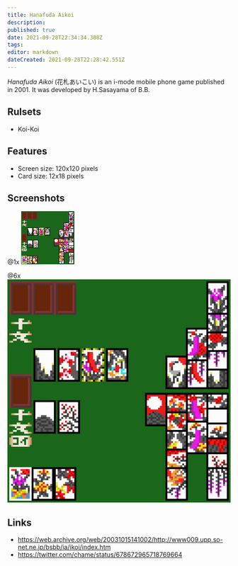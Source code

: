 ```yaml
---
title: Hanafuda Aikoi
description: 
published: true
date: 2021-09-28T22:34:34.388Z
tags: 
editor: markdown
dateCreated: 2021-09-28T22:28:42.551Z
---
```


_Hanafuda Aikoi_ (<span lang='ja'>花札あいこい</span>) is an i-mode mobile phone game published in 2001.
It was developed by H.Sasayama of B.B.

## Rulsets
- Koi-Koi

## Features
- Screen size: 120x120 pixels
- Card size: 12x18 pixels

## Screenshots

@1x
![hanafuda-aikoi-original.gif](/hanafuda-aikoi-original.gif)

@6x
![hanafuda-aikoi.png](/hanafuda-aikoi.png)

## Links
- https://web.archive.org/web/20031015141002/http://www009.upp.so-net.ne.jp/bsbb/ia/ikoi/index.htm
- https://twitter.com/chame/status/678672965718769664